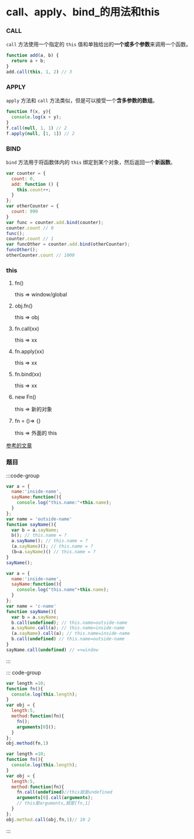 # call、apply、bind_的用法和this
### CALL

`call` 方法使用一个指定的 `this` 值和单独给出的**一个或多个参数**来调用一个函数。

```javascript
function add(a, b) {
  return a + b;
}
add.call(this, 1, 2) // 3
```
### APPLY

`apply` 方法和 `call` 方法类似，但是可以接受一个**含多参数的数组**。

```javascript
function f(x, y){
  console.log(x + y);
}
f.call(null, 1, 1) // 2
f.apply(null, [1, 1]) // 2
```
### BIND

`bind` 方法用于将函数体内的 `this` 绑定到某个对象，然后返回一个**新函数**。

```javascript
var counter = {
  count: 0,
  add: function () {
    this.count++;
  }
};
var otherCounter = {
  count: 999
}
var func = counter.add.bind(counter);
counter.count // 0
func();
counter.count // 1
var funcOther = counter.add.bind(otherCounter);
funcOther();
otherCounter.count // 1000
```
### this

1. fn()

    this => window/global

2. obj.fn()

    this => obj

3. fn.call(xx)

    this => xx

4. fn.apply(xx)

    this => xx

5. fn.bind(xx)

    this => xx

6. new Fn()

    this => 新的对象

7. fn = ()=> {}

    this => 外面的 this

[参考的文章](https://zhuanlan.zhihu.com/p/23804247)

### 题目
:::code-group
```javascript [题目一]
var a = {
  name:'inside-name',
  sayName:function(){
    console.log("this.name:"+this.name);
  }
};
var name = 'outside-name'
function sayName(){
  var b = a.sayName;
  b(); // this.name = ?
  a.sayName(); // this.name = ?
  (a.sayName)(); // this.name = ?
  (b=a.sayName)() // this.name = ?
}
sayName();
```

```javascript [call 改写]
var a = {
  name:'inside-name',
  sayName:function(){
    console.log("this.name"+this.name);
  }
};
var name = 'c-name'
function sayName(){
  var b = a.sayName;
  b.call(undefined); // this.name=outside-name
  a.sayName.call(a); // this.name=inside-name
  (a.sayName).call(a); // this.name=inside-name
  b.call(undefined) // this.name=outside-name
}
sayName.call(undefined) // =>window
```
:::

::: code-group
```javascript [题目二]
var length =10;
function fn(){
  console.log(this.length);
}
var obj = {
  length:5,
  method:function(fn){
    fn();
    arguments[0]();
  }
};
obj.method(fn,1)
```


```javascript [call改写]
var length =10;
function fn(){
  console.log(this.length);
}
var obj = {
  length:5,
  method:function(fn){
    fn.call(undefined)//this就是undefined
    arguments[0].call(arguments);
    // this是arguments,就是[fn,1]
  }
};
obj.method.call(obj,fn,1)// 10 2
```

:::